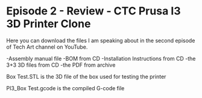 # Episode 2 - Review - CTC Prusa I3 3D Printer Clone
Here you can download the files I am speaking about in the second episode of Tech Art channel on YouTube.

-Assembly manual file
-BOM from CD
-Installation Instructions from CD
-the 3+3 3D files from CD
-the PDF from archive

Box Test.STL is the 3D file of the box used for testing the printer

PI3_Box Test.gcode is the compiled G-code file
